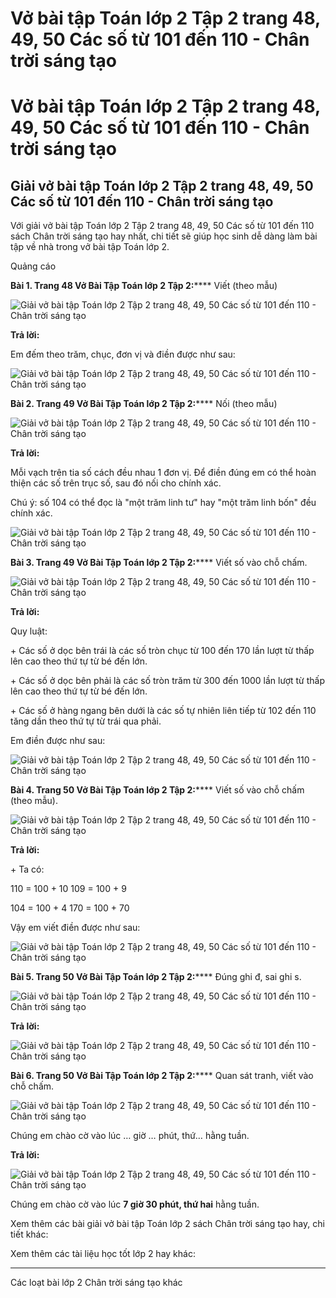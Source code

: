 # Vở bài tập Toán lớp 2 Tập 2 trang 48, 49, 50 Các số từ 101 đến 110 - Chân trời sáng tạo

# Vở bài tập Toán lớp 2 Tập 2 trang 48, 49, 50 Các số từ 101 đến 110 - Chân trời sáng tạo

## Giải vở bài tập Toán lớp 2 Tập 2 trang 48, 49, 50 Các số từ 101 đến 110 - Chân trời sáng tạo

Với giải vở bài tập Toán lớp 2 Tập 2 trang 48, 49, 50 Các số từ 101 đến 110 sách Chân trời sáng tạo hay nhất, chi tiết sẽ giúp học sinh dễ dàng làm bài tập về nhà trong vở bài tập Toán lớp 2.

Quảng cáo

**Bài 1. Trang 48 Vở Bài Tập Toán lớp 2 Tập 2:****** Viết (theo mẫu)

![Giải vở bài tập Toán lớp 2 Tập 2 trang 48, 49, 50 Các số từ 101 đến 110 - Chân trời sáng tạo](https://vietjack.com/vbt-toan-2-ct/images/cac-so-tu-101-den-110-trang-48-49-50-1.png)

**Trả lời:**

Em đếm theo trăm, chục, đơn vị và điền được như sau:

![Giải vở bài tập Toán lớp 2 Tập 2 trang 48, 49, 50 Các số từ 101 đến 110 - Chân trời sáng tạo](https://vietjack.com/vbt-toan-2-ct/images/cac-so-tu-101-den-110-trang-48-49-50-2.png)

**Bài 2. Trang 49 Vở Bài Tập Toán lớp 2 Tập 2:****** Nối (theo mẫu)

![Giải vở bài tập Toán lớp 2 Tập 2 trang 48, 49, 50 Các số từ 101 đến 110 - Chân trời sáng tạo](https://vietjack.com/vbt-toan-2-ct/images/cac-so-tu-101-den-110-trang-48-49-50-3.png)

**Trả lời:**

Mỗi vạch trên tia số cách đều nhau 1 đơn vị. Để điền đúng em có thể hoàn thiện các số trên trục số, sau đó nối cho chính xác.

Chú ý: số 104 có thể đọc là "một trăm linh tư" hay "một trăm linh bốn" đều chính xác.

![Giải vở bài tập Toán lớp 2 Tập 2 trang 48, 49, 50 Các số từ 101 đến 110 - Chân trời sáng tạo](https://vietjack.com/vbt-toan-2-ct/images/cac-so-tu-101-den-110-trang-48-49-50-4.png)

**Bài 3. Trang 49 Vở Bài Tập Toán lớp 2 Tập 2:****** Viết số vào chỗ chấm.

![Giải vở bài tập Toán lớp 2 Tập 2 trang 48, 49, 50 Các số từ 101 đến 110 - Chân trời sáng tạo](https://vietjack.com/vbt-toan-2-ct/images/cac-so-tu-101-den-110-trang-48-49-50-5.png)

**Trả lời:**

Quy luật:

\+ Các số ở dọc bên trái là các số tròn chục từ 100 đến 170 lần lượt từ thấp lên cao theo thứ tự từ bé đến lớn.

\+ Các số ở dọc bên phải là các số tròn trăm từ 300 đến 1000 lần lượt từ thấp lên cao theo thứ tự từ bé đến lớn.

\+ Các số ở hàng ngang bên dưới là các số tự nhiên liên tiếp từ 102 đến 110 tăng dần theo thứ tự từ trái qua phải. 

Em điền được như sau:

![Giải vở bài tập Toán lớp 2 Tập 2 trang 48, 49, 50 Các số từ 101 đến 110 - Chân trời sáng tạo](https://vietjack.com/vbt-toan-2-ct/images/cac-so-tu-101-den-110-trang-48-49-50-6.png)

**Bài 4. Trang 50 Vở Bài Tập Toán lớp 2 Tập 2:****** Viết số vào chỗ chấm (theo mẫu).

![Giải vở bài tập Toán lớp 2 Tập 2 trang 48, 49, 50 Các số từ 101 đến 110 - Chân trời sáng tạo](https://vietjack.com/vbt-toan-2-ct/images/cac-so-tu-101-den-110-trang-48-49-50-7.png)

**Trả lời:**

\+ Ta có:

110 = 100 + 10 109 = 100 + 9

104 = 100 + 4 170 = 100 + 70

Vậy em viết điền được như sau:

![Giải vở bài tập Toán lớp 2 Tập 2 trang 48, 49, 50 Các số từ 101 đến 110 - Chân trời sáng tạo](https://vietjack.com/vbt-toan-2-ct/images/cac-so-tu-101-den-110-trang-48-49-50-8.png)

**Bài 5. Trang 50 Vở Bài Tập Toán lớp 2 Tập 2:****** Đúng ghi đ, sai ghi s.

![Giải vở bài tập Toán lớp 2 Tập 2 trang 48, 49, 50 Các số từ 101 đến 110 - Chân trời sáng tạo](https://vietjack.com/vbt-toan-2-ct/images/cac-so-tu-101-den-110-trang-48-49-50-9.png)

**Trả lời:**

![Giải vở bài tập Toán lớp 2 Tập 2 trang 48, 49, 50 Các số từ 101 đến 110 - Chân trời sáng tạo](https://vietjack.com/vbt-toan-2-ct/images/cac-so-tu-101-den-110-trang-48-49-50-10.png)

**Bài 6. Trang 50 Vở Bài Tập Toán lớp 2 Tập 2:****** Quan sát tranh, viết vào chỗ chấm.

![Giải vở bài tập Toán lớp 2 Tập 2 trang 48, 49, 50 Các số từ 101 đến 110 - Chân trời sáng tạo](https://vietjack.com/vbt-toan-2-ct/images/cac-so-tu-101-den-110-trang-48-49-50-11.png)

Chúng em chào cờ vào lúc … giờ … phút, thứ… hằng tuần.

**Trả lời:**

![Giải vở bài tập Toán lớp 2 Tập 2 trang 48, 49, 50 Các số từ 101 đến 110 - Chân trời sáng tạo](https://vietjack.com/vbt-toan-2-ct/images/cac-so-tu-101-den-110-trang-48-49-50-12.png)

Chúng em chào cờ vào lúc **7 giờ 30 phút, thứ hai** hằng tuần.

Xem thêm các bài giải vở bài tập Toán lớp 2 sách Chân trời sáng tạo hay, chi tiết khác:

Xem thêm các tài liệu học tốt lớp 2 hay khác:

* * *

Các loạt bài lớp 2 Chân trời sáng tạo khác
